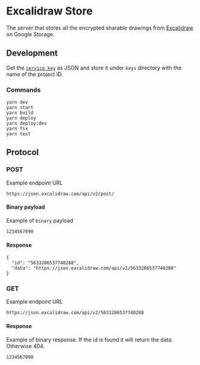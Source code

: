 # Excalidraw Store

The server that stores all the encrypted sharable drawings from [Excalidraw](https://excalidraw.com) on Google Storage.

## Development

Get the [`service key`](https://cloud.google.com/iam/docs/creating-managing-service-account-keys) as JSON and store it under `keys` directory with the name of the project ID.

### Commands

```
yarn dev
yarn start
yarn build
yarn deploy
yarn deploy:dev
yarn fix
yarn test
```

## Protocol

### POST

Example endpoint URL

```
https://json.excalidraw.com/api/v2/post/
```

#### Binary payload

Example of `binary` payload

```
1234567890
```

#### Response

```
{
  "id": "5633286537740288",
  "data": "https://json.excalidraw.com/api/v2/5633286537740288"
}
```

### GET

Example endpoint URL

```
https://json.excalidraw.com/api/v2/5633286537740288
```

#### Response

Example of binary response. If the id is found it will return the data. Otherwise 404.

```
1234567890
```
